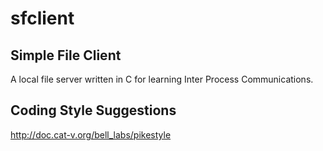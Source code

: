 # sfclient
## Simple File Client

A local file server written in C for learning Inter Process Communications.

## Coding Style Suggestions

http://doc.cat-v.org/bell_labs/pikestyle
